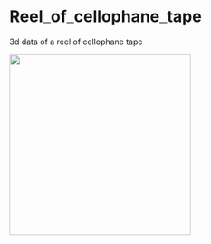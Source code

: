 # Reel_of_cellophane_tape
3d data of a reel of cellophane tape

<img src="https://github.com/maki-makirou/BreadcrumbsReel_of_cellophane_tape/blob/main/IMG_5699.jpg" width="320px">
